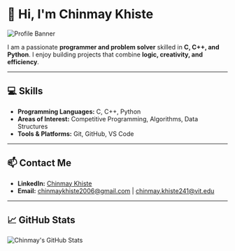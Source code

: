 # 👋 Hi, I'm Chinmay Khiste

![Profile Banner](https://img.shields.io/badge/Status-Active-green)

I am a passionate **programmer and problem solver** skilled in **C, C++, and Python**. I enjoy building projects that combine **logic, creativity, and efficiency**.

---

## 💻 Skills

- **Programming Languages:** C, C++, Python  
- **Areas of Interest:** Competitive Programming, Algorithms, Data Structures  
- **Tools & Platforms:** Git, GitHub, VS Code  

---

## 📫 Contact Me

- **LinkedIn:** [Chinmay Khiste](https://www.linkedin.com/in/chinmay-khiste-a5592b321)  
- **Email:** [chinmaykhiste2006@gmail.com](mailto:chinmaykhiste2006@gmail.com) | [chinmay.khiste241@vit.edu](mailto:chinmay.khiste241@vit.edu)  

---


## 📈 GitHub Stats

![Chinmay's GitHub Stats](https://github-readme-stats.vercel.app/api?username=chinmaykhiste2006-lgtm&show_icons=true&theme=radical)


